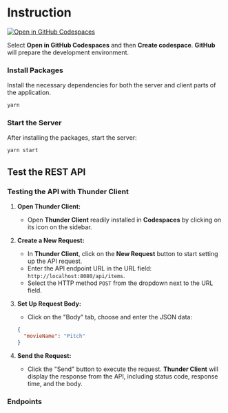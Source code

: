 # Instruction

[![Open in GitHub Codespaces](https://github.com/codespaces/badge.svg)](https://codespaces.new/ttran375/comp229-test1)

Select **Open in GitHub Codespaces** and then **Create codespace**. **GitHub** will prepare the development environment.

### Install Packages

Install the necessary dependencies for both the server and client parts of the application.

```sh
yarn
```

### Start the Server

After installing the packages, start the server:

```sh
yarn start
```

## Test the REST API

### Testing the API with Thunder Client

1. **Open Thunder Client:**
   * Open **Thunder Client** readily installed in **Codespaces** by clicking on its icon on the sidebar.

2. **Create a New Request:**
   * In **Thunder Client**, click on the **New Request** button to start setting up the API request.
   * Enter the API endpoint URL in the URL field: `http://localhost:8080/api/items`.
   * Select the HTTP method `POST` from the dropdown next to the URL field.

3. **Set Up Request Body:**
   * Click on the "Body" tab, choose and enter the JSON data:

   ```json
   {
     "movieName": "Pitch"
   }
   ```

4. **Send the Request:**
   * Click the "Send" button to execute the request. **Thunder Client** will display the response from the API, including status code, response time, and the body.

### Endpoints
